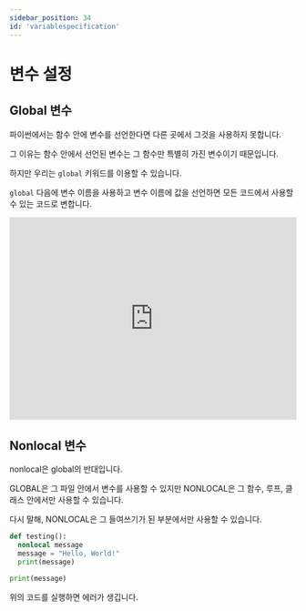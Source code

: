 ```yaml
---
sidebar_position: 34
id: 'variablespecification'
---
```


# 변수 설정

## Global 변수

파이썬에서는 함수 안에 변수를 선언한다면 다른 곳에서 그것을 사용하지 못합니다.

그 이유는 함수 안에서 선언된 변수는 그 함수만 특별히 가진 변수이기 때문입니다.

하지만 우리는 `global` 키워드를 이용할 수 있습니다.

`global` 다음에 변수 이름을 사용하고 변수 이름에 값을 선언하면 모든 코드에서 사용할 수 있는 코드로 변합니다.

<iframe src="https://trinket.io/embed/python3/db03626a7c" width="100%" height="356" frameborder="0" marginwidth="0" marginheight="0" allowfullscreen></iframe>

## Nonlocal 변수

nonlocal은 global의 반대입니다.

GLOBAL은 그 파일 안에서 변수를 사용할 수 있지만 NONLOCAL은 그 함수, 루프, 클래스 안에서만 사용할 수 있습니다.

다시 말해, NONLOCAL은 그 들여쓰기가 된 부분에서만 사용할 수 있습니다.

```py
def testing():
  nonlocal message
  message = "Hello, World!"
  print(message)

print(message)
```

위의 코드를 실행하면 에러가 생깁니다.
